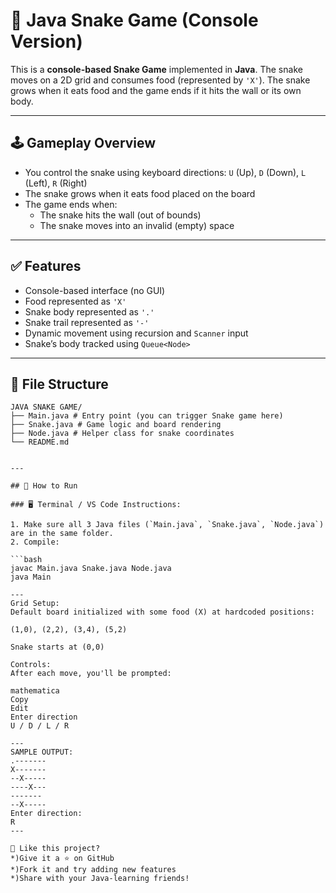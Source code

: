 # 🐍 Java Snake Game (Console Version)

This is a **console-based Snake Game** implemented in **Java**. The snake moves on a 2D grid and consumes food (represented by `'X'`). The snake grows when it eats food and the game ends if it hits the wall or its own body.

---

## 🕹️ Gameplay Overview

- You control the snake using keyboard directions: `U` (Up), `D` (Down), `L` (Left), `R` (Right)
- The snake grows when it eats food placed on the board
- The game ends when:
  - The snake hits the wall (out of bounds)
  - The snake moves into an invalid (empty) space

---

## ✅ Features

- Console-based interface (no GUI)
- Food represented as `'X'`
- Snake body represented as `'.'`
- Snake trail represented as `'-'`
- Dynamic movement using recursion and `Scanner` input
- Snake’s body tracked using `Queue<Node>`

---

## 📁 File Structure

```
JAVA SNAKE GAME/
├── Main.java # Entry point (you can trigger Snake game here)
├── Snake.java # Game logic and board rendering
├── Node.java # Helper class for snake coordinates
└── README.md


---

## 🚀 How to Run

### 🖥 Terminal / VS Code Instructions:

1. Make sure all 3 Java files (`Main.java`, `Snake.java`, `Node.java`) are in the same folder.
2. Compile:

```bash
javac Main.java Snake.java Node.java
java Main

---
Grid Setup:
Default board initialized with some food (X) at hardcoded positions:

(1,0), (2,2), (3,4), (5,2)

Snake starts at (0,0)

Controls:
After each move, you'll be prompted:

mathematica
Copy
Edit
Enter direction
U / D / L / R

---
SAMPLE OUTPUT:
.-------
X-------
--X-----
----X---
-------
--X-----
Enter direction:
R
---

🌟 Like this project?
*)Give it a ⭐ on GitHub
*)Fork it and try adding new features
*)Share with your Java-learning friends!
